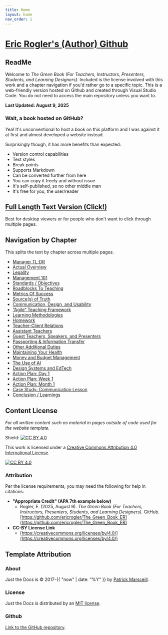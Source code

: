 ```yaml
---
title: Home
layout: home
nav_order: 1
---
```


# [Eric Rogler's (Author) Github](https://github.com/ericrogler/green-book)

## ReadMe

Welcome to *The Green Book (For Teachers, Instructors, Presenters, Students, and Learning Designers)*. Included is the license involved with this work and a chapter navigation if you'd rather go to a specific topic. This is a web-friendly version hosted on Github and created through Visual Studio Code. You do not need to access the main repository unless you want to.

**Last Updated: August 9, 2025**

### Wait, a book hosted on GitHub?

Yea! It's unconventional to host a book on this platform and I was against it at first and almost developed a website instead.

Surprisingly though, it has more benefits than expected:
- Version control capabilities
- Text styles
- Break points
- Supports Markdown
- Can be converted further from here
- You can copy it freely and without issue
- It's self-published, so no other middle man
- It's free for you, the user/reader

## [Full Length Text Version (Click!)](Y000_Green_Book_Full.html)
Best for desktop viewers or for people who don't want to click through multiple pages.

## Navigation by Chapter
This splits the text by chapter across multiple pages. 

- [Manager TL;DR](Z001_Manager_TLDR.html)
- [Actual Overview](Z002_The_Actual_Overview.html)
- [Legality](Z003_Legality.html)
- [Management 101](Z004_Management_101.html)
- [Standards / Objectives](Z005_Standards_Objectives.html)
- [Roadblocks To Teaching](Z006_Roadblocks_To_Teaching.html)
- [Metrics Of Success](Z007_Metrics_Of_Success.html)
- [Source(s) of Truth](Z008_Source(s)_Of_Truth.html)
- [Communication, Design, and Usability](Z009_Communication_Design_Usability.html)
- [“Agile” Teaching Framework](Z010_Agile_Teaching_Framework.html)
- [Learning Methodologies](Z011_Learning_Methodologies.html)
- [Homework](Z012_Homework.html)
- [Teacher-Client Relations](Z013_Teacher_Client_Relations.html)
- [Assistant Teachers](Z014_Assistant_Teachers.html)
- [Guest Teachers, Speakers, and Presenters](Z015_Guest_Teachers_Presenters.html)
- [Passporting & Information Transfer](Z016_Passporting_Information_Transfer.html)
- [Other Additional Duties](Z017_Other_Additional_Duties.html)
- [Maintaining Your Health](Z018_Maintaining_Your_Health.html)
- [Money and Budget Management](Z019_Money_Budget_Management.html)
- [The Use of AI](Z020_The_Use_Of_AI.html)
- [Design Systems and EdTech](Z021_Design_Systems_EdTech.html)
- [Action Plan: Day 1](Z022_Action_Plan_Day_1.html)
- [Action Plan: Week 1](Z023_Action_Plan_Week_1.html)
- [Action Plan: Month 1](Z024_Action_Plan_Month_1.html)
- [Case Study: Communication Lesson](Z025_Case_Study_Communication_Lesson_Example.html)
- [Conclusion / Learnings](Z026_Conclusion_Learnings.html)

## Content License

*For all written content such as material in pages outside of code used for the website template.*

Shield: [![CC BY 4.0][cc-by-shield]][cc-by]

This work is licensed under a
[Creative Commons Attribution 4.0 International License][cc-by].

[![CC BY 4.0][cc-by-image]][cc-by]

[cc-by]: http://creativecommons.org/licenses/by/4.0/
[cc-by-image]: https://i.creativecommons.org/l/by/4.0/88x31.png
[cc-by-shield]: https://img.shields.io/badge/License-CC%20BY%204.0-lightgrey.svg

### Attribution
Per the license requirements, you may need the following for help in citations:

- **"Appropriate Credit" (APA 7th example below)**
  - Rogler, E. (2025, August 9). *The Green Book (For Teachers, Instructors, Presenters, Students, and Learning Designers).* GitHub. [https://github.com/ericrogler/The_Green_Book_ER](https://github.com/ericrogler/The_Green_Book_ER)
- **CC-BY License Link**
  - [https://creativecommons.org/licenses/by/4.0/](https://creativecommons.org/licenses/by/4.0/)

## Template Attribution

### About

Just the Docs is © 2017-{{ "now" | date: "%Y" }} by [Patrick Marsceill](https://patrickmarsceill.com/).

### License

Just the Docs is distributed by an [MIT license](https://github.com/just-the-docs/just-the-docs/tree/main/LICENSE.txt).

### Github
[Link to the GitHub repository](https://github.com/just-the-docs/just-the-docs#contributing).